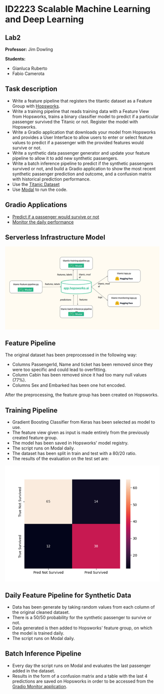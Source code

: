 # ID2223 Scalable Machine Learning and Deep Learning
## Lab2
**Professor:**
Jim Dowling

**Students:**

- Gianluca Ruberto
- Fabio Camerota

## Task description
- Write a feature pipeline that registers the titantic dataset as a Feature Group with [Hopsworks](https://www.hopsworks.ai/).
- Write a training pipeline that reads training data with a Feature View from Hopsworks, trains a binary classifier model to predict if a particular passenger survived the Titanic or not. Register the model with Hopsworks.
-  Write a Gradio application that downloads your model from Hopsworks and provides a User Interface to allow users to enter or select feature values to predict if a passenger with the provided features would survive or not.
- Write a synthetic data passenger generator and update your feature pipeline to allow it to add new synthetic passengers.
- Write a batch inference pipeline to predict if the synthetic passengers survived or not, and build a Gradio application to show the most recent synthetic passenger prediction and outcome, and a confusion matrix with historical prediction performance.
- Use the [Titanic Dataset](https://raw.githubusercontent.com/ID2223KTH/id2223kth.github.io/master/assignments/lab1/titanic.csv)
- Use [Modal](https://modal.com/) to run the code.

## Gradio Applications
- [Predict if a passenger would survive or not](https://huggingface.co/spaces/GIanlucaRub/Titanic)
- [Monitor the daily performance](https://huggingface.co/spaces/GIanlucaRub/Titanic-monitor)

## Serverless Infrastructure Model
![](https://github.com/GianlucaRub/Scalable-Machine-Learning-and-Deep-Learning/blob/main/Lab1/assets/serverless_schema.png?raw=true)

## Feature Pipeline
The original dataset has been preprocessed in the following way:
- Columns PassengerId, Name and ticket has been removed since they were too specific and could lead to overfitting.
- Column Cabin has been removed since it had too many null values (77%).
- Columns Sex and Embarked has been one hot encoded.

After the preprocessing, the feature group has been created on Hopsworks.

## Training Pipeline
- Gradient Boosting Classifier from Keras has been selected as model to use.
- The feature view given as input is made entirely from the previously created feature group.
- The model has been saved in Hopsworks' model registry.
- The script runs on Modal daily.
- The dataset has been split in train and test with a 80/20 ratio.
- The results of the evaluation on the test set are:

![](https://github.com/GianlucaRub/Scalable-Machine-Learning-and-Deep-Learning/blob/main/Lab1/titanic_model/confusion_matrix.png?raw=true)

## Daily Feature Pipeline for Synthetic Data
- Data has been generate by taking random values from each column of the original cleaned dataset.
- There is a 50/50 probability for the synthetic passenger to survive or not.
- Data generated is then added to Hopsworks' feature group, on which the model is trained daily.
- The script runs on Modal daily.

## Batch Inference Pipeline
- Every day the script runs on Modal and evaluates the last passenger added in the dataset.
- Results in the form of a confusion matrix and a table with the last 4 predictions are saved on Hopsworks in order to be accessed from the [Gradio Monitor application](https://huggingface.co/spaces/GIanlucaRub/Titanic-monitor).
